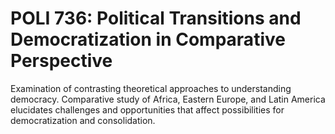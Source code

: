 # POLI 736: Political Transitions and Democratization in Comparative Perspective

Examination of contrasting theoretical approaches to understanding democracy. Comparative study of Africa, Eastern Europe, and Latin America elucidates challenges and opportunities that affect possibilities for democratization and consolidation.